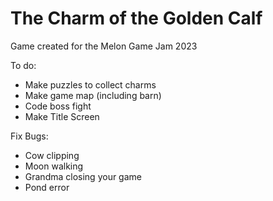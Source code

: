 # The Charm of the Golden Calf 
Game created for the Melon Game Jam 2023


To do:
* Make puzzles to collect charms
* Make game map (including barn)
* Code boss fight
* Make Title Screen

Fix Bugs:
* Cow clipping
* Moon walking
* Grandma closing your game
* Pond error

